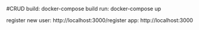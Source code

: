 #CRUD
build: docker-compose build
run: docker-compose up

register new user: http://localhost:3000/register
app: http://localhost:3000

